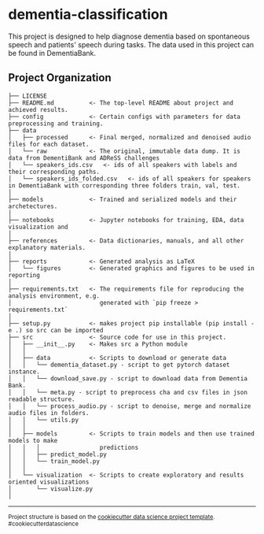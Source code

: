 dementia-classification
==============================

This project is designed to help diagnose dementia based on spontaneous speech and patients' speech during tasks. The data used in this project can be found in DementiaBank.

Project Organization
------------

    ├── LICENSE
    ├── README.md          <- The top-level README about project and achieved results.
    ├── config             <- Certain configs with parameters for data preprocessing and training.
    ├── data
    │   ├── processed      <- Final merged, normalized and denoised audio files for each dataset.
    │   └── raw            <- The original, immutable data dump. It is data from DementiBank and ADReSS challenges
    │   └── speakers_ids.csv   <- ids of all speakers with labels and their corresponding paths.
    │   └── speakers_ids_folded.csv   <- ids of all speakers for speakers in DementiaBank with corresponding three folders train, val, test.
    │
    ├── models             <- Trained and serialized models and their archetectures. 
    │
    ├── notebooks          <- Jupyter notebooks for training, EDA, data visualization and 
    │
    ├── references         <- Data dictionaries, manuals, and all other explanatory materials.
    │
    ├── reports            <- Generated analysis as LaTeX
    │   └── figures        <- Generated graphics and figures to be used in reporting
    │
    ├── requirements.txt   <- The requirements file for reproducing the analysis environment, e.g.
    │                         generated with `pip freeze > requirements.txt`
    │
    ├── setup.py           <- makes project pip installable (pip install -e .) so src can be imported
    ├── src                <- Source code for use in this project.
    │   ├── __init__.py    <- Makes src a Python module
    │   │
    │   ├── data           <- Scripts to download or generate data
    │   │   └── dementia_dataset.py - script to get pytorch dataset instance.
    │   │   └── download_save.py - script to download data from Dementia Bank.
    │   │   └── meta.py - script to preprocess cha and csv files in json readable structure.
    │   │   └── process_audio.py - script to denoise, merge and normalize audio files in folders.
    │   │   └── utils.py
    │   │
    │   ├── models         <- Scripts to train models and then use trained models to make
    │   │   │                 predictions
    │   │   ├── predict_model.py
    │   │   └── train_model.py
    │   │
    │   └── visualization  <- Scripts to create exploratory and results oriented visualizations
    │       └── visualize.py
    │

--------

<p><small>Project structure is based on the <a target="_blank" href="https://drivendata.github.io/cookiecutter-data-science/">cookiecutter data science project template</a>. #cookiecutterdatascience</small></p>
